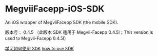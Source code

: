 # MegviiFacepp-iOS-SDK
An iOS wrapper of MegviiFacepp SDK (the mobile SDK).

版本号： 0.4.5
（此版本 SDK 适用于 Megvii-Facepp 0.4.5I；This version is used to Megvii-Facepp 0.4.5I）

[学习如何使用 SDK](https://github.com/FacePlusPlus/MegviiFacepp-iOS-SDK/wiki/)
[how to use SDK](https://github.com/FacePlusPlus/MegviiFacepp-iOS-SDK/wiki/)
